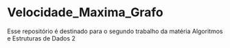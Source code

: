 # Velocidade_Maxima_Grafo
Esse repositório é destinado para o segundo trabalho da matéria Algoritmos e Estruturas de Dados 2
